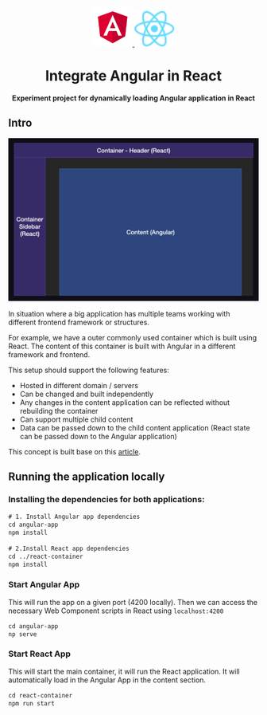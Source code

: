 <div align="center">
<a href="https://tridiamond.tech" target="_blank" rel="noopener noreferrer">
    <img width="80" alt="image" src="https://raw.githubusercontent.com/bennyxguo/react-angular-demo/5da6dfba4e9cd53064bdc698fb60957f7aefdedb/resources/angular_logo.svg">
  </a>
  <a href="https://tridiamond.tech" target="_blank" rel="noopener noreferrer">
    <img width="80" alt="image" src="https://raw.githubusercontent.com/bennyxguo/react-angular-demo/5da6dfba4e9cd53064bdc698fb60957f7aefdedb/resources/react_logo.svg">
  </a>
  <br/>
  <h1><b>Integrate Angular in React</b></h1>
  <strong>Experiment project for dynamically loading Angular application in React</strong>
</div>

## Intro

![structure-diagram](https://github.com/bennyxguo/react-angular-demo/blob/main/resources/structure-diagram.png?raw=true)

In situation where a big application has multiple teams working with different frontend framework or structures.

For example, we have a outer commonly used container which is built using React. The content of this container is built with Angular in a different framework and frontend.

This setup should support the following features:

- Hosted in different domain / servers
- Can be changed and built independently
- Any changes in the content application can be reflected without rebuilding the container
- Can support multiple child content
- Data can be passed down to the child content application (React state can be passed down to the Angular application)

This concept is built base on this [article](https://javascript.plainenglish.io/how-to-dynamically-integrate-angular-in-react-and-share-data-between-both-c507e90b1f09).

## Running the application locally

### Installing the dependencies for both applications:

```shell
# 1. Install Angular app dependencies
cd angular-app
npm install

# 2.Install React app dependencies
cd ../react-container
npm install
```

### Start Angular App

This will run the app on a given port (4200 locally). Then we can access the necessary Web Component scripts in React using `localhost:4200`

```shell
cd angular-app
np serve
```

### Start React App

This will start the main container, it will run the React application.
It will automatically load in the Angular App in the content section.

```shell
cd react-container
npm run start
```

